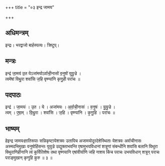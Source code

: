 +++
title = "०३ इन्द्र जामय"

+++
## अधिमन्त्रम्
इन्द्रः। भरद्वाजो बार्हस्पत्यः। त्रिष्टुप्।

## मन्त्रः
इन्द्र॑ जा॒मय॑ उ॒त येऽजा॑मयोऽर्वाची॒नासो॑ व॒नुषो॑ युयु॒ज्रे ।  
त्वमे॑षां विथु॒रा शवां॑सि ज॒हि वृष्ण्या॑नि कृणु॒ही परा॑चः ॥

## पदपाठः
इन्द्र॑ । जा॒मयः॑ । उ॒त । ये । अजा॑मयः । अ॒र्वा॒ची॒नासः॑ । व॒नुषः॑ । यु॒यु॒ज्रे ।  
त्वम् । ए॒षा॒म् । वि॒थु॒रा । शवां॑सि । ज॒हि । वृष्ण्या॑नि । कृ॒णु॒हि । परा॑चः ॥

## भाष्यम्
हेइन्द्र जामयःज्ञातिरूपाः सन्निकृष्टायेशत्रवः उतापिच अजामयोदूरदेशेस्थिताः येशत्रवः अर्वाचीनासः अस्मदभिमुखाः वनुषोहिंसन्तः युयुज्रे उद्युक्ताभवन्ति एषामुभयविधानां शत्रूणां संबन्धीनि शवांसि बलानि विथुरा विथुराणिहीनानि त्वं कुर्वितिशेषः तथा वृष्णयानि एषांवीर्याणि जहि नाशय किंच पराचः उभयविधान् शत्रून् पराचः पराङ्मुखान् कृणुहि कुरु ॥ ३ ॥